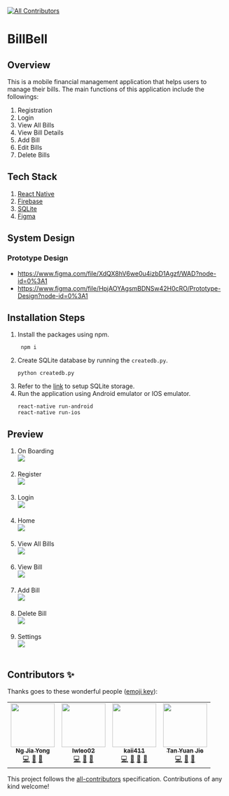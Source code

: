 
<!-- ALL-CONTRIBUTORS-BADGE:START - Do not remove or modify this section -->
[![All Contributors](https://img.shields.io/badge/all_contributors-4-orange.svg?style=flat-square)](#contributors-)
<!-- ALL-CONTRIBUTORS-BADGE:END -->
# BillBell

## Overview
This is a mobile financial management application that helps users to manage their bills. The main functions of this application include the followings:
1. Registration
2. Login
3. View All Bills
4. View Bill Details
5. Add Bill
6. Edit Bills
7. Delete Bills

## Tech Stack
1. [React Native](https://reactnative.dev/)
2. [Firebase](https://firebase.google.com/)
3. [SQLite](https://www.sqlite.org/index.html)
4. [Figma](https://www.figma.com/)

## System Design

### Prototype Design
- https://www.figma.com/file/XdQX8hV6we0u4izbD1Agzf/WAD?node-id=0%3A1
- https://www.figma.com/file/HpjAOYAgsmBDNSw42H0cRO/Prototype-Design?node-id=0%3A1

## Installation Steps
1. Install the packages using npm.
	```
 	 npm i
	```
2. Create SQLite database by running the `createdb.py`.
	```
  	python createdb.py
	```
3. Refer to the [link](https://www.npmjs.com/package/react-native-sqlite-storage) to setup SQLite storage.
4. Run the application using Android emulator or IOS emulator.
	```
	react-native run-android
	react-native run-ios
	```

## Preview
1. On Boarding <br> <img src="previews/onBoarding.png"><br><br>
2. Register <br> <img src="previews/Register.png"><br><br>
3. Login <br> <img src="previews/Login.png"><br><br>
4. Home <br> <img src="previews/Home.png"><br><br>
5. View All Bills <br> <img src="previews/ViewAllBills.png"><br><br>
6. View Bill <br> <img src="previews/ViewBill.png"><br><br>
7. Add Bill <br> <img src="previews/AddBill.png"><br><br>
8. Delete Bill <br> <img src="previews/DeleteBill.png"><br><br>
9. Settings <br> <img src="previews/Settings.png"><br><br>

## Contributors ✨

Thanks goes to these wonderful people ([emoji key](https://allcontributors.org/docs/en/emoji-key)):

<!-- ALL-CONTRIBUTORS-LIST:START - Do not remove or modify this section -->
<!-- prettier-ignore-start -->
<!-- markdownlint-disable -->
<table>
  <tr>
    <td align="center"><a href="https://github.com/callmeyonggor"><img src="https://avatars.githubusercontent.com/u/46757018?v=4?s=100" width="100px;" alt=""/><br /><sub><b>Ng Jia Yong</b></sub></a><br /><a href="https://github.com/callmeyonggor/BillBell/commits?author=callmeyonggor" title="Code">💻</a> <a href="#ideas-callmeyonggor" title="Ideas, Planning, & Feedback">🤔</a> <a href="https://github.com/callmeyonggor/BillBell/commits?author=callmeyonggor" title="Documentation">📖</a></td>
    <td align="center"><a href="https://github.com/lwleo02"><img src="https://avatars.githubusercontent.com/u/86616877?v=4?s=100" width="100px;" alt=""/><br /><sub><b>lwleo02</b></sub></a><br /><a href="https://github.com/callmeyonggor/BillBell/commits?author=lwleo02" title="Code">💻</a> <a href="#ideas-lwleo02" title="Ideas, Planning, & Feedback">🤔</a> <a href="https://github.com/callmeyonggor/BillBell/commits?author=lwleo02" title="Documentation">📖</a></td>
    <td align="center"><a href="https://github.com/Kai411"><img src="https://avatars.githubusercontent.com/u/51218403?v=4?s=100" width="100px;" alt=""/><br /><sub><b>kaii411</b></sub></a><br /><a href="https://github.com/callmeyonggor/BillBell/commits?author=Kai411" title="Code">💻</a> <a href="#ideas-Kai411" title="Ideas, Planning, & Feedback">🤔</a> <a href="https://github.com/callmeyonggor/BillBell/commits?author=Kai411" title="Documentation">📖</a> <a href="#design-Kai411" title="Design">🎨</a></td>
    <td align="center"><a href="https://github.com/yuanjie8629"><img src="https://avatars.githubusercontent.com/u/86699785?v=4?s=100" width="100px;" alt=""/><br /><sub><b>Tan Yuan Jie</b></sub></a><br /><a href="https://github.com/callmeyonggor/BillBell/commits?author=yuanjie8629" title="Code">💻</a> <a href="#ideas-yuanjie8629" title="Ideas, Planning, & Feedback">🤔</a> <a href="https://github.com/callmeyonggor/BillBell/commits?author=yuanjie8629" title="Documentation">📖</a></td>
  </tr>
</table>

<!-- markdownlint-restore -->
<!-- prettier-ignore-end -->

<!-- ALL-CONTRIBUTORS-LIST:END -->

This project follows the [all-contributors](https://github.com/all-contributors/all-contributors) specification. Contributions of any kind welcome!
